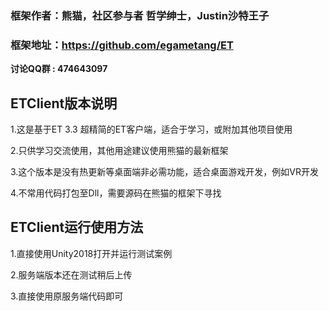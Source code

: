 ### 框架作者：熊猫，社区参与者 哲学绅士，Justin沙特王子
### 框架地址：https://github.com/egametang/ET
__讨论QQ群 : 474643097__

## ETClient版本说明
 1.这是基于ET 3.3 超精简的ET客户端，适合于学习，或附加其他项目使用
 
 2.只供学习交流使用，其他用途建议使用熊猫的最新框架
 
 3.这个版本是没有热更新等桌面端非必需功能，适合桌面游戏开发，例如VR开发
 
 4.不常用代码打包至Dll，需要源码在熊猫的框架下寻找
 
## ETClient运行使用方法
 1.直接使用Unity2018打开并运行测试案例
 
 2.服务端版本还在测试稍后上传
 
 3.直接使用原服务端代码即可
